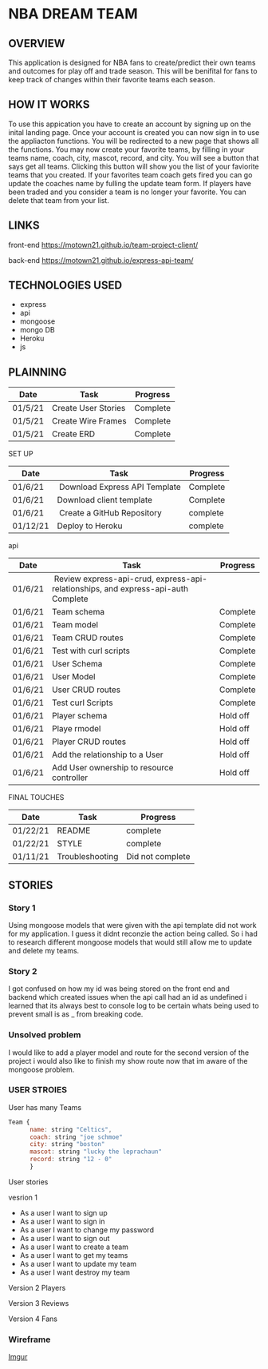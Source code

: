 # NBA DREAM TEAM

## OVERVIEW
This application is designed for NBA fans to create/predict their own teams and outcomes for play off and trade season. This will be benifital for fans to keep track of changes within their favorite teams each season.
## HOW IT WORKS
To use this appication you have to create an account by signing up on the inital landing page. Once your account is created you can now sign in to use the appliacton functions. You will be redirected to a new page that shows all the functions. You may now create your favorite teams, by filling in your teams name, coach, city, mascot, record, and city. You will see a button that says get all teams. Clicking this button will show you the  list of your faviorite teams that you created. If your favorites team coach gets fired you can go update the coaches name by fulling the update team form. If players have been traded and you consider a  team is no longer your favorite. You can delete that team from your list.
## LINKS
front-end https://motown21.github.io/team-project-client/


back-end https://motown21.github.io/express-api-team/


## TECHNOLOGIES USED
- express
- api
- mongoose
- mongo DB
- Heroku
- js

## PLAINNING


| Date 	|Task|	Progress |
|-------|--------|------------------|
| 01/5/21 |Create User Stories|Complete|
| 01/5/21	|Create Wire Frames	|Complete|
| 01/5/21	|Create ERD	|Complete|

SET UP

| Date | Task	| Progress |
|-------|-----------|---------------------|
| 01/6/21| Download Express API Template| Complete|
| 01/6/21|	Download client template | Complete|
| 01/6/21| Create a GitHub Repository | complete|
| 01/12/21|	Deploy to Heroku | complete|


api

| Date | Task	| Progress |
|-------|-----------|---------------------|
| 01/6/21 | Review express-api-crud, express-api-relationships, and express-api-auth	Complete|
| 01/6/21	|Team schema 	|Complete|
| 01/6/21	|Team model	|Complete|
| 01/6/21	|Team CRUD routes 	 |Complete|
| 01/6/21	|Test with curl scripts	| Complete|
| 01/6/21	|User Schema	|Complete|
| 01/6/21	|User Model	|Complete|
| 01/6/21	|User CRUD routes	|Complete|
| 01/6/21 |	Test curl Scripts 	|Complete|
| 01/6/21	|Player schema	|Hold off|
| 01/6/21	|Playe rmodel	|Hold off|
| 01/6/21	|Player CRUD routes	|Hold off|
| 01/6/21	|Add the relationship to a User	|Hold off|
| 01/6/21	|Add User ownership to resource controller |	Hold off|


FINAL TOUCHES

| Date |	Task |	Progress|
|-----------|--------|----------|
| 01/22/21	| README | complete |
| 01/22/21	| STYLE  | complete |
| 01/11/21	| Troubleshooting |	Did not complete |


## STORIES

### Story 1
Using mongoose models that were given with the api template did not work for my application. I guess it didnt reconzie the action being called. So i had to research different mongoose models that would still allow me to update and delete my teams.

### Story 2
I got confused on how my id was being stored on the front end and backend which created issues when the api call had an id as undefined i learned that its always best to console log to be certain whats being used to prevent small is as _ from breaking code.

### Unsolved problem
I would like to add a player model and route for the second version of the project i would also like to finish my show route now that im aware of the mongoose problem.

### USER STROIES

User has many Teams
``` js
Team {
      name: string "Celtics",
      coach: string "joe schmoe"
      city: string "boston"
      mascot: string "lucky the leprachaun"
      record: string "12 - 0"
      }
  ```
User stories


vesrion 1

- As a user I want to sign up
- As a user I want to sign in
- As a user I want to change my password
- As a user I want to sign out
- As a user I want to create a team
- As a user I want to get my teams
- As a user I want to update my team
- As a user I want destroy my team

Version 2
Players

Version 3
Reviews

Version 4
Fans

### Wireframe
[Imgur](https://i.imgur.com/p8PyUt1.jpg)
